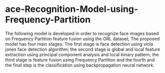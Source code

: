 # ace-Recognition-Model-using-Frequency-Partition
The following model is developed in order to recognize face images based on Frequency Partition feature fusion using the ORL dataset; The proposed model has four main stages. The first stage is face detection using viola jones face detection algorithm; the second stage is global and local feature extraction using principal component analysis and local binary pattern; the third stage is feature fusion using Frequency Partition and the fourth and the final step is the classification using backpropagation neural network.
